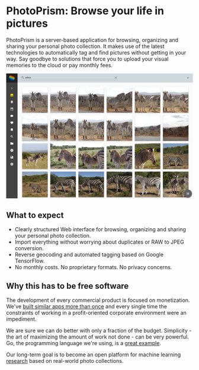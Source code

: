 # PhotoPrism: Browse your life in pictures

PhotoPrism is a server-based application for browsing, organizing and sharing your personal photo collection.
It makes use of the latest technologies to automatically tag and find pictures without getting in your way.
Say goodbye to solutions that force you to upload your visual memories to the cloud or pay monthly fees.

![Screenshot](img/screenshot.jpg)

## What to expect ##

* Clearly structured Web interface for browsing, organizing and sharing your personal photo collection.
* Import everything without worrying about duplicates or RAW to JPEG conversion.
* Reverse geocoding and automated tagging based on Google TensorFlow.
* No monthly costs. No proprietary formats. No privacy concerns.

## Why this has to be free software

The development of every commercial product is focused on monetization.
We've [built similar apps more than once](https://github.com/photoprism/photoprism/wiki/Mediencenter) and every single time the constraints of working
in a profit-oriented corporate environment were an impediment.

We are sure we can do better with only a fraction of the budget. Simplicity - the art of maximizing the amount of work not done - can be very powerful.
Go, the programming language we're using, is a [great example](https://dave.cheney.net/2015/03/08/simplicity-and-collaboration).

Our long-term goal is to become an open platform for machine learning [research](https://github.com/photoprism/photoprism/wiki/Research) based on real-world photo collections.